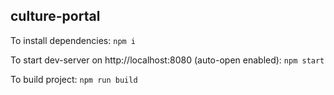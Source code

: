 ## culture-portal

To install dependencies:
`npm i` 

To start dev-server on http://localhost:8080 (auto-open enabled):
`npm start` 

To build project:
`npm run build`